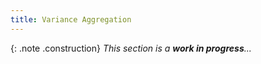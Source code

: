 ```yaml
---
title: Variance Aggregation
---
```


{: .note .construction}
_This section is a **work in progress**..._

<div style="min-height: 800px"></div>
